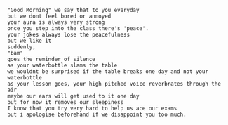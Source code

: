     "Good Morning" we say that to you everyday
    but we dont feel bored or annoyed
    your aura is always very strong
    once you step into the class there's 'peace'.
    your jokes always lose the peacefulness
    but we like it
    suddenly,
    "bam" 
    goes the reminder of silence
    as your waterbottle slams the table
    we wouldnt be surprised if the table breaks one day and not your waterbottle
    as your lesson goes, your high pitched voice reverbrates through the air
    maybe our ears will get used to it one day
    but for now it removes our sleepiness
    I know that you try very hard to help us ace our exams
    but i apologise beforehand if we disappoint you too much.
